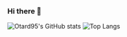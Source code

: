 ### Hi there 👋

<!--
**Otard95/Otard95** is a ✨ _special_ ✨ repository because its `README.md` (this file) appears on your GitHub profile.

Here are some ideas to get you started:

- 🔭 I’m currently working on ...
- 🌱 I’m currently learning ...
- 👯 I’m looking to collaborate on ...
- 🤔 I’m looking for help with ...
- 💬 Ask me about ...
- 📫 How to reach me: ...
- 😄 Pronouns: ...
- ⚡ Fun fact: ...
-->

![Otard95's GitHub stats](https://github-readme-stats.vercel.app/api?username=Otard95&theme=solarized-dark&hide_border=true)  ![Top Langs](https://github-readme-stats.vercel.app/api/top-langs/?username=Otard95&theme=solarized-dark&hide_border=true&hide=C++,C#&langs_count=3)
